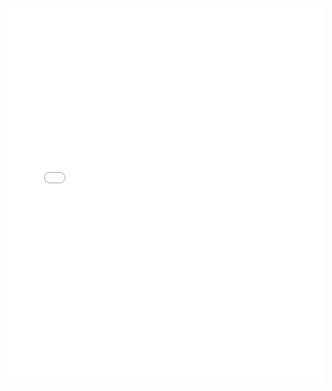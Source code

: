 <!-- 在 Markdown 文件中插入 HTML 标签 -->
<embed src="resume.pdf" type="application/pdf" width="100%" height="600px" />